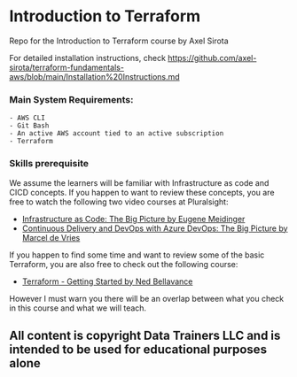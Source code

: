 # Introduction to Terraform

Repo for the Introduction to Terraform course by Axel Sirota

For detailed installation instructions, check https://github.com/axel-sirota/terraform-fundamentals-aws/blob/main/Installation%20Instructions.md

### Main System Requirements:

    - AWS CLI
    - Git Bash
    - An active AWS account tied to an active subscription
    - Terraform

### Skills prerequisite

We assume the learners will be familiar with Infrastructure as code and CICD concepts. If you happen to want to review these concepts, you are free to watch the following two video courses at Pluralsight:

- [Infrastructure as Code: The Big Picture by Eugene Meidinger](https://app.pluralsight.com/library/courses/infrastructure-code-big-picture-2022/table-of-contents)
- [Continuous Delivery and DevOps with Azure DevOps: The Big Picture by Marcel de Vries](https://app.pluralsight.com/library/courses/continuous-delivery-azure-devops-big-picture/table-of-contents)


If you happen to find some time and want to review some of the basic Terraform, you are also free to check out the following course:

- [Terraform - Getting Started by  Ned Bellavance](https://app.pluralsight.com/library/courses/terraform-getting-started-2021/table-of-contents)

However I must warn you there will be an overlap between what you check in this course and what we will teach.

## All content is copyright Data Trainers LLC and is intended to be used for educational purposes alone

